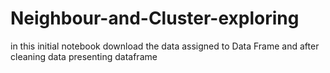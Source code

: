 # Neighbour-and-Cluster-exploring
in this initial notebook download the data assigned to Data Frame and after cleaning data presenting dataframe
